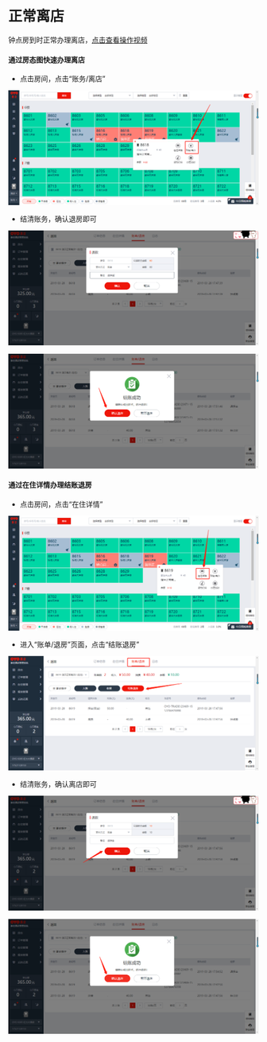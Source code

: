 # 正常离店

钟点房到时正常办理离店，[点击查看操作视频](http://crs-pms-vidio.oss-cn-beijing.aliyuncs.com/%E9%92%9F%E7%82%B9%E6%88%BF%E9%80%80%E6%88%BF.mp4)

#### 通过房态图快速办理离店

* 点击房间，点击“账务/离店”

![](../../../.gitbook/assets/image%20%28234%29.png)

* 结清账务，确认退房即可

![](../../../.gitbook/assets/image%20%28692%29.png)

![](../../../.gitbook/assets/image%20%28550%29.png)

#### 通过在住详情办理结账退房

* 点击房间，点击“在住详情”

![](../../../.gitbook/assets/image%20%28538%29.png)

* 进入“账单/退房”页面，点击“结账退房”

![](../../../.gitbook/assets/image%20%28615%29.png)

* 结清账务，确认离店即可

![](../../../.gitbook/assets/image%20%2821%29.png)

![](../../../.gitbook/assets/image%20%28544%29.png)





